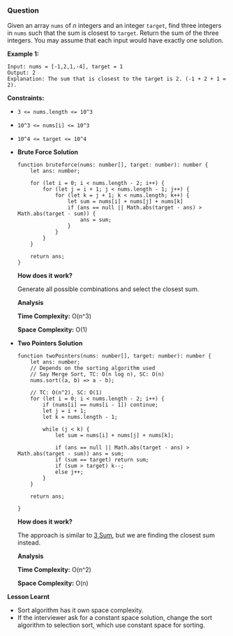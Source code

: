 ### Question

Given an array `nums` of *n* integers and an integer `target`, find three integers in `nums` such that the sum is closest to `target`. Return the sum of the three integers. You may assume that each input would have exactly one solution.

**Example 1:**

```
Input: nums = [-1,2,1,-4], target = 1
Output: 2
Explanation: The sum that is closest to the target is 2. (-1 + 2 + 1 = 2).

```

**Constraints:**

- `3 <= nums.length <= 10^3`
- `10^3 <= nums[i] <= 10^3`
- `10^4 <= target <= 10^4`

- **Brute Force Solution**

    ```tsx
    function bruteforce(nums: number[], target: number): number {
        let ans: number;
        
        for (let i = 0; i < nums.length - 2; i++) {
            for (let j = i + 1; j < nums.length - 1; j++) {
                for (let k = j + 1; k < nums.length; k++) {
                    let sum = nums[i] + nums[j] + nums[k]
                    if (ans == null || Math.abs(target - ans) > Math.abs(target - sum)) {
                        ans = sum;
                    }
                }
            }
        }
        
        return ans;
    }
    ```

    **How does it work?**

    Generate all possible combinations and select the closest sum.

    **Analysis**

    **Time Complexity:** O(n^3)

    **Space Complexity:** O(1)

- **Two Pointers Solution**

    ```tsx
    function twoPointers(nums: number[], target: number): number {
        let ans: number;
        // Depends on the sorting algorithm used
        // Say Merge Sort, TC: O(n log n), SC: O(n)
        nums.sort((a, b) => a - b);
        
        // TC: O(n^2), SC: O(1)
        for (let i = 0; i < nums.length - 2; i++) {
            if (nums[i] == nums[i - 1]) continue;
            let j = i + 1;
            let k = nums.length - 1;
            
            while (j < k) {
                let sum = nums[i] + nums[j] + nums[k];
                
                if (ans == null || Math.abs(target - ans) > Math.abs(target - sum)) ans = sum;
                if (sum == target) return sum;
                if (sum > target) k--; 
                else j++;
            }
        }
        
        return ans;
        
    }
    ```

    **How does it work?**

    The approach is similar to [3 Sum](https://www.notion.so/3-Sum-758f8406dbc84afd8a8f6d72f278a9df), but we are finding the closest sum instead.

    **Analysis**

    **Time Complexity:** O(n^2)

    **Space Complexity:** O(n)

**Lesson Learnt**

- Sort algorithm has it own space complexity.
- If the interviewer ask for a constant space solution, change the sort algorithm to selection sort, which use constant space for sorting.